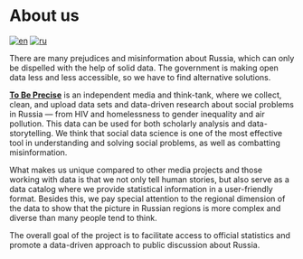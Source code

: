 # About us
[![en](https://img.shields.io/badge/lang-en-blue.svg)](https://github.com/tochno-st/.github/edit/main/profile/README.md)
[![ru](https://img.shields.io/badge/lang-ru-green.svg)](https://github.com/tochno-st/.github/edit/main/profile/README.ru.md)

There are many prejudices and misinformation about Russia, which can only be dispelled with the help of solid data. The government is making open data less and less accessible, so we have to find alternative solutions.  

[**To Be Precise**](https://tochno.st/) is an independent media and think-tank, where we collect, clean, and upload data sets and data-driven research about social problems in Russia — from HIV and homelessness to gender inequality and air pollution. This data can be used for both scholarly analysis and data-storytelling. We think that social data science is one of the most effective tool in understanding and solving social problems, as well as combatting misinformation.

What makes us unique compared to other media projects and those working with data is that we not only tell human stories, but also serve as a data catalog where we  provide statistical information in a user-friendly format. Besides this, we pay special attention to the regional dimension of the data to show that the picture in Russian regions is more complex and diverse than many people tend to think.

The overall goal of the project is to facilitate access to official statistics and promote a data-driven approach to public discussion about Russia.
